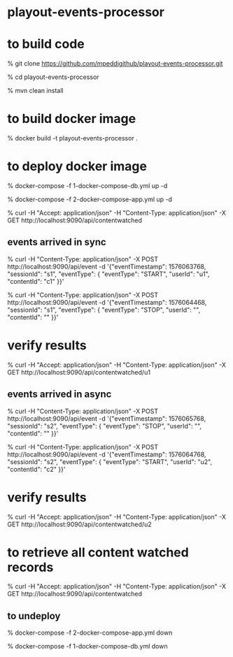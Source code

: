 # playout-events-processor

# to build code
% git clone https://github.com/mpeddigithub/playout-events-processor.git

% cd playout-events-processor

% mvn clean install

# to build docker image
% docker build -t playout-events-processor .

# to deploy docker image
% docker-compose -f 1-docker-compose-db.yml up -d

% docker-compose -f 2-docker-compose-app.yml up -d

% curl -H "Accept: application/json" -H "Content-Type: application/json" -X GET http://localhost:9090/api/contentwatched

## events arrived in sync
% curl -H "Content-Type: application/json" -X POST http://localhost:9090/api/event -d '{"eventTimestamp": 1576063768, "sessionId": "s1", "eventType": { "eventType": "START", "userId": "u1", "contentId": "c1" }}'

% curl -H "Content-Type: application/json" -X POST http://localhost:9090/api/event -d '{"eventTimestamp": 1576064468, "sessionId": "s1", "eventType": { "eventType": "STOP", "userId": "", "contentId": "" }}'

# verify results
% curl -H "Accept: application/json" -H "Content-Type: application/json" -X GET http://localhost:9090/api/contentwatched/u1

## events arrived in async
% curl -H "Content-Type: application/json" -X POST http://localhost:9090/api/event -d '{"eventTimestamp": 1576065768, "sessionId": "s2", "eventType": { "eventType": "STOP", "userId": "", "contentId": "" }}'

% curl -H "Content-Type: application/json" -X POST http://localhost:9090/api/event -d '{"eventTimestamp": 1576064768, "sessionId": "s2", "eventType": { "eventType": "START", "userId": "u2", "contentId": "c2" }}'

# verify results
% curl -H "Accept: application/json" -H "Content-Type: application/json" -X GET http://localhost:9090/api/contentwatched/u2

# to retrieve all content watched records
% curl -H "Accept: application/json" -H "Content-Type: application/json" -X GET http://localhost:9090/api/contentwatched

## to undeploy

% docker-compose -f 2-docker-compose-app.yml down

% docker-compose -f 1-docker-compose-db.yml down